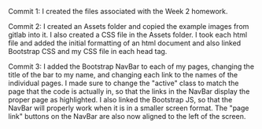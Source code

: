 Commit 1:
I created the files associated with the Week 2 homework.

Commit 2: 
I created an Assets folder and copied the example images from gitlab into it. I also created a CSS file in the Assets folder. I took each html file and added the initial formatting of an html document and also linked Bootstrap CSS and my CSS file in each head tag.

Commit 3:
I added the Bootstrap NavBar to each of my pages, changing the title of the bar to my name, and changing each link to the names of the individual pages. I made sure to change the "active" class to match the page that the code is actually in, so that the links in the NavBar display the proper page as highlighted. I also linked the Bootstrap JS, so that the NavBar will properly work when it is in a smaller screen format. The "page link" buttons on the NavBar are also now aligned to the left of the screen.